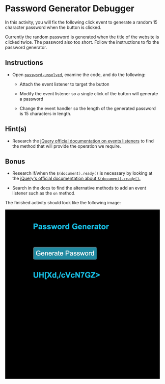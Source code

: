 # Password Generator Debugger

In this activity, you will fix the following click event to generate a random 15 character password when the button is clicked.

Currently the random password is generated when the title of the website is clicked twice. The password also too short. Follow the instructions to fix the password generator.

## Instructions

* Open [`password-unsolved`](Unsolved/password-unsolved.html), examine the code, and do the following:
  
  * Attach the event listener to target the button
  
  * Modify the event listener so a single click of the button will generate a password

  * Change the event handler so the length of the generated password is 15 characters in length.

## Hint(s)  

* Research the [jQuery official documentation on events listeners](https://api.jquery.com/category/events/) to find the method that will provide the operation we require.

## Bonus 

* Research if/when the `$(document).ready()` is necessary by looking at the [jQuery's official documentation about `$(document).ready()`.](https://learn.jquery.com/using-jquery-core/document-ready/) 

* Search in the docs to find the alternative methods to add an event listener such as the `on` method.
  
The finished activity should look like the following image:

![The input field and button are now followed by a random password of length 15.](./solved-demo.jpg)